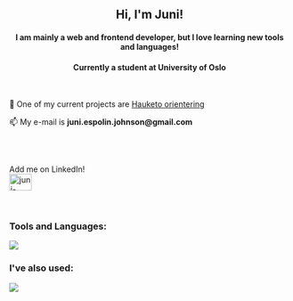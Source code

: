 <h2 align="center">Hi, I'm Juni!</h1>

<h4 align="center">I am mainly a web and frontend developer, but I love learning new tools and languages!</h3>
<h4 align="center">Currently a student at University of Oslo</h3>
<br/>

<p>🔭 One of my current projects are <a href=https://github.com/Jun1l1ll1/Hauketo_orientering>Hauketo orientering</a></p>
<!-- <p>🌱 I’m currently learning <b>Flutter</b> and <b>Dart</b> while making mobile apps</p> -->
<p>📫 My e-mail is <b>juni.espolin.johnson@gmail.com</b></p>
<br/><br/>

<p align="left"> 
  Add me on LinkedIn! <br/>
  <a href="https://linkedin.com/in/juni-espolin-johnson-118743224" target="blank"><img align="center" src="https://raw.githubusercontent.com/rahuldkjain/github-profile-readme-generator/master/src/images/icons/Social/linked-in-alt.svg" alt="juni-espolin-johnson-118743224" height="30" width="40" /></a>
</p>
<br/>

<h3 align="left">Tools and Languages:</h3>
<img src="https://skillicons.dev/icons?i=git,html,css,js,python,java,autoit,xd,figma,illustrator,svelte,godot" />

<h3 align="left">I've also used:</h3>
<img src="https://skillicons.dev/icons?i=androidstudio,flutter,dart,unity,blender,tailwind,photoshop,sqlite" />
<br/>

<!--<p><img align="center" src="https://github-readme-stats.vercel.app/api/top-langs?username=jun1l1ll1&exclude_repo=my_test_repo&show_icons=true&locale=en&layout=compact" alt="jun1l1ll1" /></p>-->
